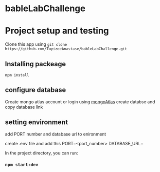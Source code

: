 # bableLabChallenge

# Project setup and testing

Clone this app using `git clone https://github.com/TuyizeeAnastase/bableLabChallenge.git`

## Installing packeage 
 `npm install `

## configure database

Create mongo atlas account or login using [mongoAtlas](https://account.mongodb.com/account/login)
create databse and copy database link

## setting environment 
 add PORT number and database url to enironment
 
 create .env file and add this
 PORT=<port_number>
 DATABASE_URL=<mongo database url>
   

In the project directory, you can run:

### `npm start:dev`
